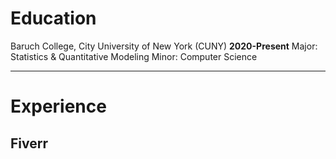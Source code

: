 # Education

Baruch College, City University of New York (CUNY) **2020-Present**
Major: Statistics & Quantitative Modeling
Minor: Computer Science

---
# Experience

## Fiverr
